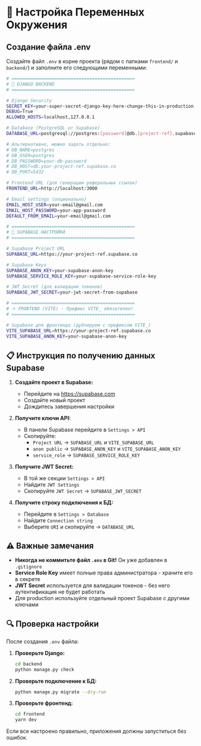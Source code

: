 # 🔧 Настройка Переменных Окружения

## Создание файла .env

Создайте файл `.env` в корне проекта (рядом с папками `frontend/` и `backend/`) и заполните его следующими переменными:

```bash
# ==============================================
# 🐍 DJANGO BACKEND
# ==============================================

# Django Security
SECRET_KEY=your-super-secret-django-key-here-change-this-in-production
DEBUG=True
ALLOWED_HOSTS=localhost,127.0.0.1

# Database (PostgreSQL от Supabase)
DATABASE_URL=postgresql://postgres:[password]@db.[project-ref].supabase.co:5432/postgres

# Альтернативно, можно задать отдельно:
# DB_NAME=postgres
# DB_USER=postgres
# DB_PASSWORD=your-db-password
# DB_HOST=db.your-project-ref.supabase.co
# DB_PORT=5432

# Frontend URL (для генерации реферальных ссылок)
FRONTEND_URL=http://localhost:3000

# Email settings (опционально)
EMAIL_HOST_USER=your-email@gmail.com
EMAIL_HOST_PASSWORD=your-app-password
DEFAULT_FROM_EMAIL=your-email@gmail.com

# ==============================================
# 🔐 SUPABASE НАСТРОЙКИ
# ==============================================

# Supabase Project URL
SUPABASE_URL=https://your-project-ref.supabase.co

# Supabase Keys
SUPABASE_ANON_KEY=your-supabase-anon-key
SUPABASE_SERVICE_ROLE_KEY=your-supabase-service-role-key

# JWT Secret (для валидации токенов)
SUPABASE_JWT_SECRET=your-jwt-secret-from-supabase

# ==============================================
# ⚛️ FRONTEND (VITE) - Префикс VITE_ обязателен!
# ==============================================

# Supabase для фронтенда (дублируем с префиксом VITE_)
VITE_SUPABASE_URL=https://your-project-ref.supabase.co
VITE_SUPABASE_ANON_KEY=your-supabase-anon-key
```

## 📋 Инструкция по получению данных Supabase

1. **Создайте проект в Supabase:**
   - Перейдите на https://supabase.com
   - Создайте новый проект
   - Дождитесь завершения настройки

2. **Получите ключи API:**
   - В панели Supabase перейдите в `Settings > API`
   - Скопируйте:
     - `Project URL` → `SUPABASE_URL` и `VITE_SUPABASE_URL`
     - `anon public` → `SUPABASE_ANON_KEY` и `VITE_SUPABASE_ANON_KEY`
     - `service_role` → `SUPABASE_SERVICE_ROLE_KEY`

3. **Получите JWT Secret:**
   - В той же секции `Settings > API`
   - Найдите `JWT Settings`
   - Скопируйте `JWT Secret` → `SUPABASE_JWT_SECRET`

4. **Получите строку подключения к БД:**
   - Перейдите в `Settings > Database`
   - Найдите `Connection string`
   - Выберите `URI` и скопируйте → `DATABASE_URL`

## ⚠️ Важные замечания

- **Никогда не коммитьте файл `.env` в Git!** Он уже добавлен в `.gitignore`
- **Service Role Key** имеет полные права администратора - храните его в секрете
- **JWT Secret** используется для валидации токенов - без него аутентификация не будет работать
- Для production используйте отдельный проект Supabase с другими ключами

## 🔍 Проверка настройки

После создания `.env` файла:

1. **Проверьте Django:**
   ```bash
   cd backend
   python manage.py check
   ```

2. **Проверьте подключение к БД:**
   ```bash
   python manage.py migrate --dry-run
   ```

3. **Проверьте фронтенд:**
   ```bash
   cd frontend
   yarn dev
   ```

Если все настроено правильно, приложения должны запуститься без ошибок. 